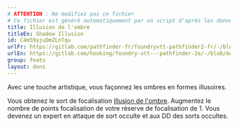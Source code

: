 ```yaml
---
# ATTENTION : Ne modifiez pas ce fichier
# Ce fichier est généré automatiquement par un script d'après les données du module Foundry VTT officiel et de sa traduction
title: Illusion de l'ombre
titleEn: Shadow Illusion
id: C4m59yjuDmZLnTqu
urlFr: https://gitlab.com/pathfinder-fr/foundryvtt-pathfinder2-fr/-/blob/master/data/feats/C4m59yjuDmZLnTqu.htm
urlEn: https://gitlab.com/hooking/foundry-vtt---pathfinder-2e/-/blob/master/packs/data/feats.db/shadow-illusion.json
group: feats
layout: dons
---
```

Avec une touche artistique, vous façonnez les ombres en formes illusoires.

Vous obtenez le sort de focalisation [Illusion de l'ombre](../spells/illusion-de-l-ombre.md). Augmentez le nombre de points focalisation de votre réserve de focalisation de 1. Vous devenez un expert en attaque de sort occulte et aux DD des sorts occultes.


